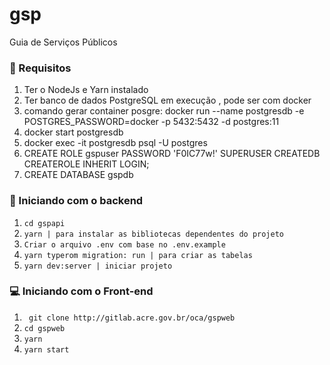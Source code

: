 # gsp
Guia de Serviços Públicos

### 🔽 Requisitos
1. Ter o NodeJs e Yarn instalado
2. Ter banco de dados PostgreSQL em execução , pode ser com docker
3. comando gerar container posgre: docker run --name postgresdb -e POSTGRES_PASSWORD=docker -p 5432:5432 -d postgres:11
4. docker start postgresdb
5. docker exec -it postgresdb psql -U postgres
6. CREATE ROLE gspuser PASSWORD 'F0IC77w!' SUPERUSER CREATEDB CREATEROLE INHERIT LOGIN;
7. CREATE DATABASE gspdb


### :rocket: Iniciando com o backend
1. ``cd gspapi``
2. ``yarn | para instalar as bibliotecas dependentes do projeto  ``
3. ``Criar o arquivo .env com base no .env.example``
4. ``yarn typerom migration: run | para criar as tabelas ``
5. ``yarn dev:server | iniciar projeto``

### 💻 Iniciando com o Front-end
1. `` git clone http://gitlab.acre.gov.br/oca/gspweb``
2. ``cd gspweb``
3. ``yarn``
4. ``yarn start``
